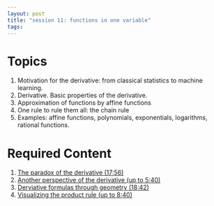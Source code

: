 ```yaml
---
layout: post
title: "session 11: functions in one variable"
tags:
---
```


# Topics


1. Motivation for the derivative: from classical statistics to machine learning.
2. Derivative. Basic properties of the derivative. 
3. Approximation of functions by affine functions
4. One rule to rule them all: the chain rule
5. Examples: affine functions, polynomials, exponentials, logarithms, rational functions.


# Required Content

1. [The paradox of the derivative (17:56)](https://www.youtube.com/watch?v=9vKqVkMQHKk)
2. [Another perspective of the derivative (up to 5:40)](https://www.youtube.com/watch?v=CfW845LNObM)
3. [Derviative formulas through geometry (18:42)](https://www.youtube.com/watch?v=S0_qX4VJhMQ)
4. [Visualizing the product rule (up to 8:40)](https://www.youtube.com/watch?v=YG15m2VwSjA)

